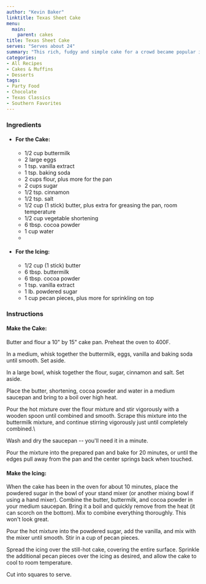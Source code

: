 ```yaml
---
author: "Kevin Baker"
linktitle: Texas Sheet Cake
menu:
  main:
    parent: cakes
title: Texas Sheet Cake
serves: "Serves about 24"
summary: "This rich, fudgy and simple cake for a crowd became popular in the middle of the 20th century, although its exact origins are unknown. Also known as Texas Funeral Cake, this has been a fixture at southern church functions for decades. It's easy to make and invariably popular."
categories:
- All Recipes
- Cakes & Muffins
- Desserts
tags:
- Party Food
- Chocolate
- Texas Classics
- Southern Favorites
---
```


### Ingredients

<div class="ingredient-list">

* #### For the Cake:
  * 1/2 cup buttermilk
  * 2 large eggs
  * 1 tsp. vanilla extract
  * 1 tsp. baking soda
  * 2 cups flour, plus more for the pan
  * 2 cups sugar 
  * 1/2 tsp. cinnamon
  * 1/2 tsp. salt
  * 1/2 cup (1 stick) butter, plus extra for greasing the pan, room temperature
  * 1/2 cup vegetable shortening 
  * 6 tbsp. cocoa powder
  * 1 cup water
  *
* #### For the Icing:
  * 1/2 cup (1 stick) butter
  * 6 tbsp. buttermilk
  * 6 tbsp. cocoa powder
  * 1 tsp. vanilla extract
  * 1 lb. powdered sugar
  * 1 cup pecan pieces, plus more for sprinkling on top
  
</div>

### Instructions
#### Make the Cake:
Butter and flour a 10" by 15" cake pan. Preheat the oven to 400F. 

In a medium, whisk together the buttermilk, eggs, vanilla and baking soda until smooth. Set aside.

In a large bowl, whisk together the flour, sugar, cinnamon and salt. Set aside.

Place the butter, shortening, cocoa powder and water in a medium saucepan and bring to a boil over high heat. 

Pour the hot mixture over the flour mixture and stir vigorously with a wooden spoon until combined and smooth. Scrape this mixture into the buttermilk mixture, and continue stirring vigorously just until completely combined.\

Wash and dry the saucepan -- you'll need it in a minute.

Pour the mixture into the prepared pan and bake for 20 minutes, or until the edges pull away from the pan and the center springs back when touched.  

#### Make the Icing:
When the cake has been in the oven for about 10 minutes, place the powdered sugar in the bowl of your stand mixer (or another mixing bowl if using a hand mixer). Combine the butter, buttermilk, and cocoa powder in your medium saucepan. Bring it a boil and quickly remove from the heat (it can scorch on the bottom). Mix to combine everything thoroughly. This won't look great. 

Pour the hot mixture into the powdered sugar, add the vanilla, and mix with the mixer until smooth. Stir in a cup of pecan pieces. 

Spread the icing over the still-hot cake, covering the entire surface. Sprinkle the additional pecan pieces over the icing as desired, and allow the cake to cool to room temperature. 

Cut into squares to serve.